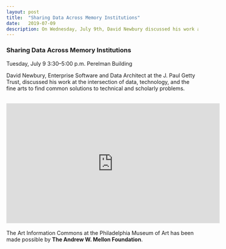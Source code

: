 ```yaml
---
layout: post 
title:  "Sharing Data Across Memory Institutions"
date:   2019-07-09
description: On Wednesday, July 9th, David Newbury discussed his work at the intersection of data, technology, and the fine arts to find common solutions to technical and scholarly problems.
---
```


### Sharing Data Across Memory Institutions

Tuesday, July 9
3:30–5:00 p.m.
Perelman Building
 
David Newbury, Enterprise Software and Data Architect at the J. Paul Getty Trust, discussed his work at the intersection of data, technology, and the fine arts to find common solutions to technical and scholarly problems.<br><br>

<iframe width="560" height="315" src="https://youtu.be/79XJfTAPGdI" frameborder="0" allow="autoplay; encrypted-media" allowfullscreen></iframe>
<br><br>
The Art Information Commons at the Philadelphia Museum of Art has been made possible by <b>The Andrew W. Mellon Foundation</b>.
